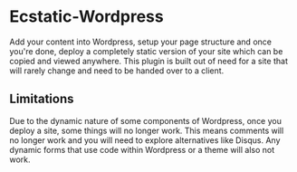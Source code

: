 Ecstatic-Wordpress
==================

Add your content into Wordpress, setup your page structure and once you're done, deploy a completely static version of your site which can be copied and viewed anywhere. This plugin is built out of need for a site that will rarely change and need to be handed over to a client.

## Limitations

Due to the dynamic nature of some components of Wordpress, once you deploy a site, some things will no longer work. This means comments will no longer work and you will need to explore alternatives like Disqus. Any dynamic forms that use code within Wordpress or a theme will also not work.